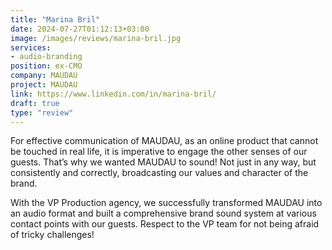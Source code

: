 ```yaml
---
title: "Marina Bril"
date: 2024-07-27T01:12:13+03:00
image: /images/reviews/marina-bril.jpg
services:
- audio-branding
position: ex-CMO
company: MAUDAU
project: MAUDAU
link: https://www.linkedin.com/in/marina-bril/
draft: true
type: "review"
---
```


For effective communication of MAUDAU, as an online product that cannot be touched in real life, it is imperative to engage the other senses of our guests. That’s why we wanted MAUDAU to sound! Not just in any way, but consistently and correctly, broadcasting our values and character of the brand.

<!--more-->

With the VP Production agency, we successfully transformed MAUDAU into an audio format and built a comprehensive brand sound system at various contact points with our guests. Respect to the VP team for not being afraid of tricky challenges!